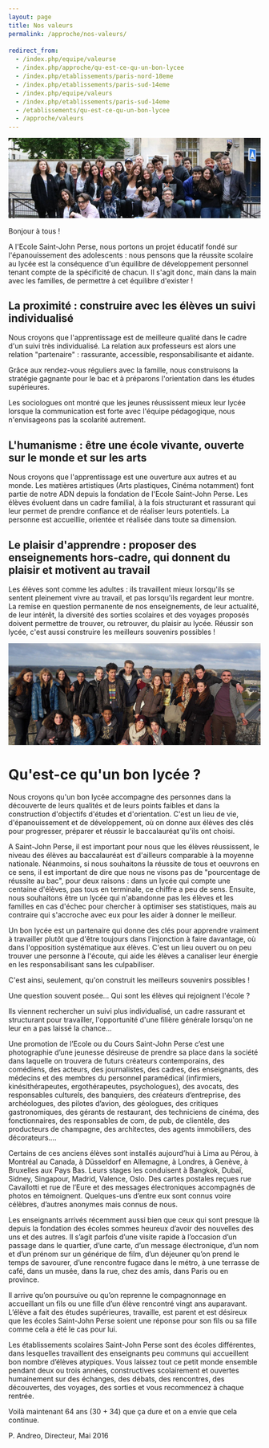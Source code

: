 ```yaml
---
layout: page
title: Nos valeurs
permalink: /approche/nos-valeurs/

redirect_from:
  - /index.php/equipe/valeurse
  - /index.php/approche/qu-est-ce-qu-un-bon-lycee
  - /index.php/etablissements/paris-nord-18eme
  - /index.php/etablissements/paris-sud-14eme
  - /index.php/equipe/valeurs
  - /index.php/etablissements/paris-sud-14eme
  - /etablissements/qu-est-ce-qu-un-bon-lycee
  - /approche/valeurs
---
```


<img src="/images/approche-1.jpg">

Bonjour à tous !

A l'Ecole Saint-John Perse, nous portons un projet éducatif fondé sur l'épanouissement des adolescents : nous pensons que la réussite scolaire au lycée est la conséquence d'un équilibre de développement personnel tenant compte de la spécificité de chacun. Il s'agit donc, main dans la main avec les familles, de permettre à cet équilibre d'exister !

## La proximité : construire avec les élèves un suivi individualisé

Nous croyons que l'apprentissage est de meilleure qualité dans le cadre d'un suivi très individualisé. La relation aux professeurs est alors une relation "partenaire" : rassurante, accessible, responsabilisante et aidante.

Grâce aux rendez-vous réguliers avec la famille, nous construisons la stratégie gagnante pour le bac et à préparons l'orientation dans les études supérieures.

Les sociologues ont montré que les jeunes réussissent mieux leur lycée lorsque la communication est forte avec l'équipe pédagogique, nous n'envisageons pas la scolarité autrement.

## L'humanisme : être une école vivante, ouverte sur le monde et sur les arts

Nous croyons que l'apprentissage est une ouverture aux autres et au monde. Les matières artistiques  (Arts plastiques, Cinéma notamment) font partie de notre ADN depuis la fondation de l'Ecole Saint-John Perse. Les élèves évoluent dans un cadre familial, à la fois structurant et rassurant qui leur permet de prendre confiance et de réaliser leurs potentiels. La personne est accueillie, orientée et réalisée dans toute sa dimension.

## Le plaisir d'apprendre : proposer des enseignements hors-cadre, qui donnent du plaisir et motivent au travail

Les élèves sont comme les adultes : ils travaillent mieux lorsqu'ils se sentent pleinement vivre au travail, et pas lorsqu'ils regardent leur montre. La remise en question permanente de nos enseignements, de leur actualité, de leur intérêt, la diversité des sorties scolaires et des voyages proposés doivent permettre de trouver, ou retrouver, du plaisir au lycée.  Réussir son lycée, c'est aussi construire les meilleurs souvenirs possibles !

<img src="/images/approche-2.jpg">

# Qu'est-ce qu'un bon lycée ?

Nous croyons qu'un bon lycée accompagne des personnes dans la découverte de leurs qualités et de leurs points faibles et dans la construction d'objectifs d'études et d'orientation. C'est un lieu de vie, d'épanouissement et de développement, où on donne aux élèves des clés pour progresser, préparer et réussir le baccalauréat qu'ils ont choisi.  

A Saint-John Perse, il est important pour nous que les élèves réussissent, le niveau des élèves au baccalauréat est d'ailleurs comparable à la moyenne nationale. Néanmoins, si nous souhaitons la réussite de tous et oeuvrons en ce sens, il est important de dire que nous ne visons pas de "pourcentage de réussite au bac", pour deux raisons : dans un lycée qui compte une centaine d'élèves, pas tous en terminale, ce chiffre a peu de sens. Ensuite, nous souhaitons être un lycée qui n'abandonne pas les élèves et les familles en cas d'échec pour chercher à optimiser ses statistiques, mais au contraire qui s'accroche avec eux pour les aider à donner le meilleur. 

Un bon lycée est un partenaire qui donne des clés pour apprendre vraiment à travailler plutôt que d'être toujours dans l'injonction à faire davantage, où dans l'opposition systématique aux élèves. C'est un lieu ouvert ou on peu trouver une personne à l'écoute, qui aide les élèves a canaliser leur énergie en les responsabilisant sans les culpabiliser. 

C'est ainsi, seulement, qu'on construit les meilleurs souvenirs possibles !

Une question souvent posée... Qui sont les élèves qui rejoignent l'école ?


Ils viennent rechercher un suivi plus individualisé, un cadre rassurant et structurant pour travailler, l'opportunité d'une filière générale lorsqu'on ne leur en a pas laissé la chance... 


Une promotion de l’Ecole ou du Cours Saint-John Perse c’est une photographie d’une jeunesse désireuse de prendre sa place dans la société dans laquelle on trouvera de futurs créateurs contemporains, des comédiens, des acteurs, des journalistes, des cadres, des enseignants, des médecins et des membres du personnel paramédical (infirmiers, kinésithérapeutes, ergothérapeutes, psychologues), des avocats, des responsables culturels, des banquiers, des créateurs d’entreprise, des archéologues, des pilotes d’avion, des géologues, des critiques gastronomiques, des gérants de restaurant, des techniciens de cinéma, des fonctionnaires, des responsables de com, de pub, de clientèle, des producteurs de champagne, des architectes, des agents immobiliers, des décorateurs….

Certains de ces anciens élèves sont installés aujourd’hui à Lima au Pérou, à Montréal au Canada, à Düsseldorf en Allemagne, à Londres, à Genève, à Bruxelles aux Pays Bas. Leurs stages les conduisent à Bangkok, Dubaï, Sidney, Singapour, Madrid, Valence, Oslo. Des cartes postales reçues rue Cavallotti et rue de l’Eure et des messages électroniques accompagnés de photos en témoignent. Quelques-uns d’entre eux sont connus voire célèbres, d’autres anonymes mais connus de nous.

Les enseignants arrivés récemment aussi bien que ceux qui sont presque là depuis la fondation des écoles sommes heureux d’avoir des nouvelles des uns et des autres. Il s’agit parfois d’une visite rapide à l’occasion d’un passage dans le quartier, d’une carte, d’un message électronique, d’un nom et d’un prénom sur un générique de film, d’un déjeuner qu’on prend le temps de savourer, d’une rencontre fugace dans le métro, à une terrasse de café, dans un musée, dans la rue, chez des amis, dans Paris ou en province.

Il arrive qu’on poursuive ou qu’on reprenne le compagnonnage en accueillant un fils ou une fille d’un élève rencontré vingt ans auparavant. L’élève a fait des études supérieures, travaille, est parent et est désireux que les écoles Saint-John Perse soient une réponse pour son fils ou sa fille comme cela a été le cas pour lui.

Les établissements scolaires Saint-John Perse sont des écoles différentes, dans lesquelles travaillent des enseignants peu communs qui accueillent bon nombre d’élèves atypiques. Vous laissez tout ce petit monde ensemble pendant deux ou trois années, constructives scolairement et ouvertes humainement sur des échanges, des débats, des rencontres, des découvertes, des voyages, des sorties et vous recommencez à chaque rentrée.

Voilà maintenant 64 ans (30 + 34) que ça dure et on a envie que cela continue.

P. Andreo, Directeur, Mai 2016
